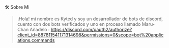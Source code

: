 🛠️ Sobre Mi
>¡Hola! mi nombre es Kyted y soy un desarrollador de bots de discord, cuento con dos bots verificados y uno en proceso llamado
>Maru-Chan Añadelo : https://discord.com/oauth2/authorize?client_id=887811541171314698&permissions=0&scope=bot%20applications.commands

